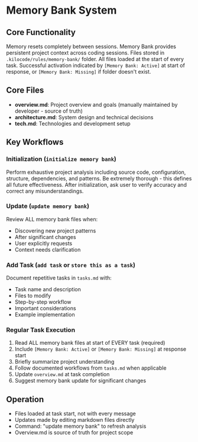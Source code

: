 # Memory Bank System

## Core Functionality

Memory resets completely between sessions. Memory Bank provides persistent project context across coding sessions. Files stored in `.kilocode/rules/memory-bank/` folder. All files loaded at the start of every task. Successful activation indicated by `[Memory Bank: Active]` at start of response, or `[Memory Bank: Missing]` if folder doesn't exist.

## Core Files

- **overview.md**: Project overview and goals (manually maintained by developer - source of truth)
- **architecture.md**: System design and technical decisions
- **tech.md**: Technologies and development setup

## Key Workflows

### Initialization (`initialize memory bank`)

Perform exhaustive project analysis including source code, configuration, structure, dependencies, and patterns. Be extremely thorough - this defines all future effectiveness. After initialization, ask user to verify accuracy and correct any misunderstandings.

### Update (`update memory bank`)

Review ALL memory bank files when:

- Discovering new project patterns
- After significant changes
- User explicitly requests
- Context needs clarification

### Add Task (`add task` or `store this as a task`)

Document repetitive tasks in `tasks.md` with:

- Task name and description
- Files to modify
- Step-by-step workflow
- Important considerations
- Example implementation

### Regular Task Execution

1. Read ALL memory bank files at start of EVERY task (required)
2. Include `[Memory Bank: Active]` or `[Memory Bank: Missing]` at response start
3. Briefly summarize project understanding
4. Follow documented workflows from `tasks.md` when applicable
5. Update `overview.md` at task completion
6. Suggest memory bank update for significant changes

## Operation

- Files loaded at task start, not with every message
- Updates made by editing markdown files directly
- Command: "update memory bank" to refresh analysis
- Overview.md is source of truth for project scope
